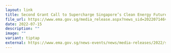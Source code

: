 ```yaml
---
layout: link
title: Second Grant Call to Supercharge Singapore’s Clean Energy Future
file_url: https://www.ema.gov.sg/media_release.aspx?news_sid=202207146vzA4naCzRRc
date: 2022-07-15
description: ""
image: ""
variant: tiptap
external: https://www.ema.gov.sg/news-events/news/media-releases/2022/second-grant-call-to-supercharge-singapores-clean-energy-future
---
```

